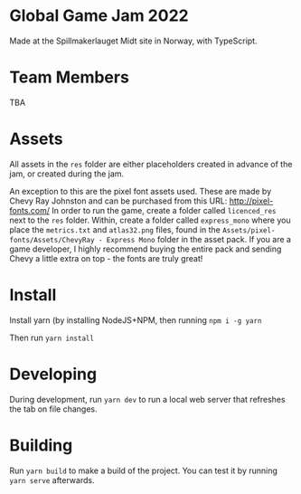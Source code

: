 Global Game Jam 2022
====================

Made at the Spillmakerlauget Midt site in Norway, with TypeScript.

# Team Members
TBA

# Assets
All assets in the `res` folder are either placeholders created in advance of the jam, or created
during the jam.

An exception to this are the pixel font assets used. These are made by Chevy Ray Johnston and can
be purchased from this URL: http://pixel-fonts.com/
In order to run the game, create a folder called `licenced_res` next to the `res` folder. Within,
create a folder called `express_mono` where you place the `metrics.txt` and `atlas32.png` files, found
in the `Assets/pixel-fonts/Assets/ChevyRay - Express Mono` folder in the asset pack.
If you are a game developer, I highly recommend buying the entire pack and sending Chevy a little
extra on top - the fonts are truly great!

# Install
Install yarn (by installing NodeJS+NPM, then running `npm i -g yarn`

Then run `yarn install`

# Developing
During development, run `yarn dev` to run a local web server that refreshes the tab on file changes.

# Building
Run `yarn build` to make a build of the project. You can test it by running `yarn serve` afterwards.

